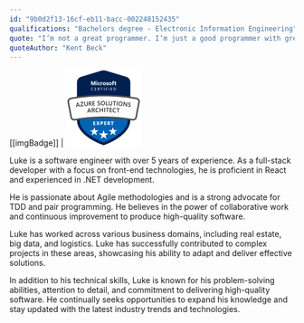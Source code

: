 ```yaml
---
id: "9b0d2f13-16cf-eb11-bacc-002248152435"
qualifications: "Bachelors degree - Electronic Information Engineering"
quote: "I’m not a great programmer. I’m just a good programmer with great habits."
quoteAuthor: "Kent Beck"
---
```


[[imgBadge]]
| ![Microsoft Certified: Azure Solutions Architect Expert](../badges/Certification-microsoft-azure-solutions-architect-expert.png)

Luke is a software engineer with over 5 years of experience. As a full-stack developer with a focus on front-end technologies, he is proficient in React and experienced in .NET development.

He is passionate about Agile methodologies and is a strong advocate for TDD and pair programming. He believes in the power of collaborative work and continuous improvement to produce high-quality software.

Luke has worked across various business domains, including real estate, big data, and logistics. Luke has successfully contributed to complex projects in these areas, showcasing his ability to adapt and deliver effective solutions.

In addition to his technical skills, Luke is known for his problem-solving abilities, attention to detail, and commitment to delivering high-quality software. He continually seeks opportunities to expand his knowledge and stay updated with the latest industry trends and technologies.
